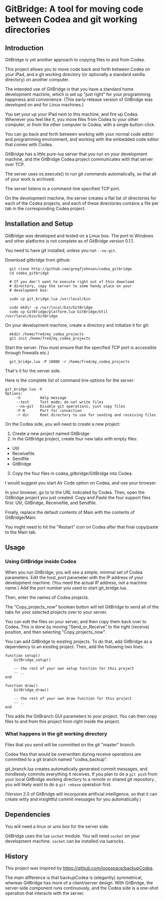 # GitBridge:  A tool for moving code between Codea and git working directories #

## Introduction ##

GitBridge is yet another approach to copying files to and from Codea.

This project allows you to move code back and forth between Codea on your
iPad, and a git working directory (or optionally a standard vanilla directory)
on another computer.

The intended use of GitBridge is that you have a standard home development
machine, which is set up "just right" for your programming happiness
and convenience.  (This early-release version of GitBridge was developed
on and for Linux machines.)

You set your up your iPad next to this machine, and fire up Codea.
Whenever you feel like it, you move files from Codea to your other
computer, or from the other computer to Codea, with a single button-click.

You can go back and forth between working with your normal code editor and
programming environment, and working with the embedded code editor
that comes with Codea.

GitBridge has a little pure-lua server that you run on your development
machine, and the GitBridge Codea project communicates with that server
over TCP.

The server uses os.execute() to run git commands automatically, so
that all of your work is archived.

The server listens to a command-line specified TCP port.

On the development machine, the server creates a flat list of
directories for each of the Codea projects, and each of these directories
contains a file per tab in the corresponding Codea project.

## Installation and Setup ##

GitBridge was developed and tested on a Linux box.  The port to Windows
and other platforms is not complete as of GitBridge version 0.1.1.

You need to have git installed, unless you run `--no-git`.

Download gitbridge from github:
~~~
  git clone http://github.com/gregfjohnson/codea_gitbridge
  cd codea_gitbridge

  # If you don't want to execute right out of this download
  # directory, copy the server to some handy place on your
  # development box:

  sudo cp git_bridge.lua /usr/local/bin

  sudo mkdir -p /usr/local/bin/GitBridge
  sudo cp GitBridge/platform.lua GitBridge/Util /usr/local/bin/GitBridge
~~~

On your development machine, create a directory and initialize it
for git:

~~~
  mkdir /home/fred/my_codea_projects
  git init /home/fred/my_codea_projects
~~~
Start the server.  (You must ensure that the specified TCP port is
accessible through firewalls etc.)
~~~
  git_bridge.lua -P 10000 -r /home/fred/my_codea_projects
~~~
That's it for the server side.

Here is the complete list of command line options for the server:
~~~
git_bridge.lua -h
Options:
     -h         Help message
     --test     Test mode; do not write files
     --no-git   Disable git operations; just copy files
     -P N       Port for connection
     -r dir     Root directory to use for sending and receiving files
~~~

On the Codea side, you will need to create a new project:

1.  Create a new project named GitBridge
2.  In the GitBridge project, create four new tabs with empty files:
   * Util
   * Receivefile
   * Sendfile
   * GitBridge
3.  Copy the four files in codea_gitbridge/GitBridge into Codea.

I would suggest you start Air Code option on Codea, and use your browser.

In your browser, go to to the URL indicated by Codea.  Then, open the
GitBridge project you just created.  Copy and Paste the four support
files first:  Util, GitBridge, Receivefile, and Sendfile.

Finally, replace the default contents of Main with the contents of
GitBridge/Main.

You might need to hit the "Restart" icon on Codea after that final
copy/paste to the Main tab.

## Usage ##

### Using GitBridge inside Codea ###

When you run GitBridge, you will see a simple, minimal set of Codea
parameters.  Edit the host_port parameter with the IP address of your
development machine.  (You need the actual IP address, not a machine
name.)  Add the port number you used to start git_bridge.lua.

Then, enter the names of Codea projects.

The "Copy_projects_now" boolean button will tell GitBridge to send
all of the tabs for your selected projects over to your server.

You can edit the files on your server, and then copy them back over
to Codea.  This is done by moving "Send_or_Receive" to the right
(receive) position, and then selecting "Copy_projects_now".

You can add GitBridge to existing projects.  To do that, add
GitBridge as a dependency to an existing project.  Then, add
the following two lines:
~~~
function setup()
    GitBridge_setup()

    -- the rest of your own setup function for this project
    -- ..
end

function draw()
    GitBridge_draw()

    -- the rest of your own draw function for this project
    -- ..
end
~~~

This adds the GitBranch GUI parameters to your project.  You can then
copy files to and from this project from right inside the project.

### What happens in the git working directory ###

Files that you send will be committed on the git "master" branch.

Codea files that would be overwritten during receive operations are
committed to a git branch named "codea_backup".

git_branch.lua creates automatically generated commit messages, and
mindlessly commits everything it receives.  If you plan to do a `git push`
from your local GitBridge working directory to a remote or shared
git repository , you will likely want to do a `git rebase`
operation first.

(Version 2.0 of GitBridge will incorporate artificial intelligence,
so that it can create witty and insightful commit messages for
you automatically.)

## Dependencies ##

You will need a linux or unix box for the server side.

GitBridge uses the lua `socket` module.  You will need `socket` on your
development machine.  `socket` can be installed via luarocks.

## History ##

This project was inspired by https://github.com/loopspace/backupCodea.

The main difference is that backupCodea is (elegantly) symmetrical,
whereas GitBridge has more of a client/server design.  With GitBridge,
the server-side component runs continuously, and the Codea side is a
one-shot operation that interacts with the server.
